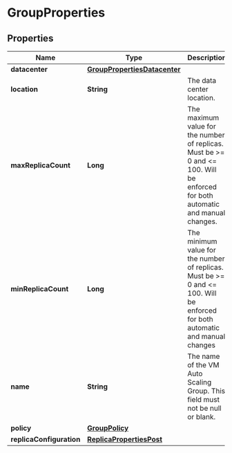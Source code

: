 

# GroupProperties

## Properties

| Name | Type | Description | Notes |
| ------------ | ------------- | ------------- | ------------- |
| **datacenter** | [**GroupPropertiesDatacenter**](GroupPropertiesDatacenter.md) |  |  [optional] |
| **location** | **String** | The data center location. |  [readonly] |
| **maxReplicaCount** | **Long** | The maximum value for the number of replicas. Must be &gt;&#x3D; 0 and &lt;&#x3D; 100. Will be enforced for both automatic and manual changes. |  [optional] |
| **minReplicaCount** | **Long** | The minimum value for the number of replicas. Must be &gt;&#x3D; 0 and &lt;&#x3D; 100. Will be enforced for both automatic and manual changes |  [optional] |
| **name** | **String** | The name of the VM Auto Scaling Group. This field must not be null or blank. |  [optional] |
| **policy** | [**GroupPolicy**](GroupPolicy.md) |  |  [optional] |
| **replicaConfiguration** | [**ReplicaPropertiesPost**](ReplicaPropertiesPost.md) |  |  [optional] |


